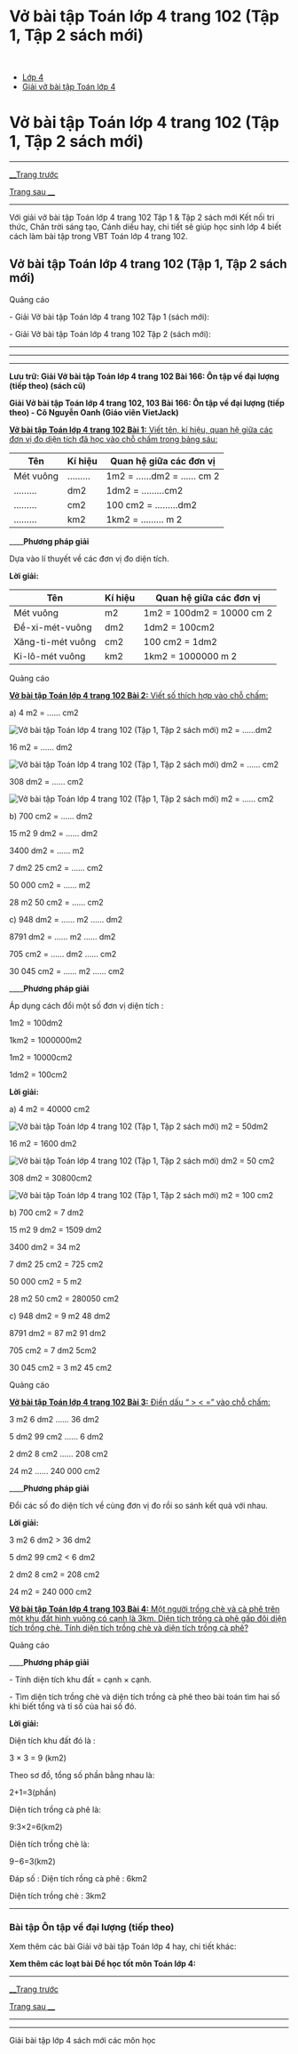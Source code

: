 # Vở bài tập Toán lớp 4 trang 102 (Tập 1, Tập 2 sách mới)

﻿

  * [Lớp 4](https://vietjack.com/series/lop-4.jsp)
  * [Giải vở bài tập Toán lớp 4](https://vietjack.com/giai-vo-bai-tap-toan-4/index.jsp)



# Vở bài tập Toán lớp 4 trang 102 (Tập 1, Tập 2 sách mới)

* * *

[__Trang trước](https://vietjack.com/giai-vo-bai-tap-toan-4/bai-165-on-tap-ve-dai-luong-tiep-theo.jsp)

[Trang sau __](https://vietjack.com/giai-vo-bai-tap-toan-4/bai-167-on-tap-ve-hinh-hoc.jsp)

* * *

Với giải vở bài tập Toán lớp 4 trang 102 Tập 1 & Tập 2 sách mới Kết nối tri thức, Chân trời sáng tạo, Cánh diều hay, chi tiết sẽ giúp học sinh lớp 4 biết cách làm bài tập trong VBT Toán lớp 4 trang 102.

## Vở bài tập Toán lớp 4 trang 102 (Tập 1, Tập 2 sách mới)

Quảng cáo

\- Giải Vở bài tập Toán lớp 4 trang 102 Tập 1 (sách mới):

\- Giải Vở bài tập Toán lớp 4 trang 102 Tập 2 (sách mới):

* * *

* * *

* * *

**Lưu trữ: Giải Vở bài tập Toán lớp 4 trang 102 Bài 166: Ôn tập về đại lượng (tiếp theo) (sách cũ)**

**Giải Vở bài tập Toán lớp 4 trang 102, 103 Bài 166: Ôn tập về đại lượng (tiếp theo) - Cô Nguyễn Oanh (Giáo viên VietJack)**

[**Vở bài tập Toán lớp 4 trang 102 Bài 1:** Viết tên, kí hiệu, quan hệ giữa các đơn vị đo diện tích đã học vào chỗ chấm trong bảng sáu:](https://vietjack.com/giai-vo-bai-tap-toan-4/bai-1-trang-102-vbt-toan-4-tap-2.jsp)

Tên| Kí hiệu | Quan hệ giữa các đơn vị   
---|---|---  
Mét vuông |  ………|  1m2 = ……dm2 = …… cm 2  
………| dm2|  1dm2 = ………cm2  
……… |  cm2 | 100 cm2 = ………dm2  
……… | km2 | 1km2 = ……… m 2  
____**Phương pháp giải**

Dựa vào lí thuyết về các đơn vị đo diện tích.

**Lời giải:**

Tên| Kí hiệu | Quan hệ giữa các đơn vị   
---|---|---  
Mét vuông |  m2 |  1m2 = 100dm2 = 10000 cm 2  
Đề-xi-mét-vuông| dm2|  1dm2 = 100cm2  
Xăng-ti-mét vuông|  cm2 | 100 cm2 = 1dm2  
Ki-lô-mét vuông | km2 | 1km2 = 1000000 m 2  
  
Quảng cáo

[**Vở bài tập Toán lớp 4 trang 102 Bài 2:** Viết số thích hợp vào chỗ chấm: ](https://vietjack.com/giai-vo-bai-tap-toan-4/bai-2-trang-102-vbt-toan-4-tap-2.jsp)

a) 4 m2 = …… cm2

![Vở bài tập Toán lớp 4 trang 102 \(Tập 1, Tập 2 sách mới\)](https://vietjack.com/giai-vo-bai-tap-toan-4/images/bai-2-trang-102-vbt-toan-4-tap-2.PNG) m2 = ……dm2

16 m2 = …… dm2

![Vở bài tập Toán lớp 4 trang 102 \(Tập 1, Tập 2 sách mới\)](https://vietjack.com/giai-vo-bai-tap-toan-4/images/bai-2-trang-102-vbt-toan-4-tap-2.PNG) dm2 = …… cm2

308 dm2 = …… cm2

![Vở bài tập Toán lớp 4 trang 102 \(Tập 1, Tập 2 sách mới\)](https://vietjack.com/giai-vo-bai-tap-toan-4/images/bai-2-trang-102-vbt-toan-4-tap-2-1.PNG) m2 = …… cm2

b) 700 cm2 = …… dm2

15 m2 9 dm2 = …… dm2

3400 dm2 = …… m2

7 dm2 25 cm2 = …… cm2

50 000 cm2 = …… m2

28 m2 50 cm2 = …… cm2

c) 948 dm2 = …… m2 …… dm2

8791 dm2 = …… m2 …… dm2

705 cm2 = …… dm2 …… cm2

30 045 cm2 = …… m2 …… cm2

____**Phương pháp giải**

Áp dụng cách đổi một số đơn vị diện tích :

1m2 = 100dm2

1km2 = 1000000m2

1m2 = 10000cm2

1dm2 = 100cm2

**Lời giải:**

a) 4 m2 = 40000 cm2

![Vở bài tập Toán lớp 4 trang 102 \(Tập 1, Tập 2 sách mới\)](https://vietjack.com/giai-vo-bai-tap-toan-4/images/bai-2-trang-102-vbt-toan-4-tap-2.PNG) m2 = 50dm2

16 m2 = 1600 dm2

![Vở bài tập Toán lớp 4 trang 102 \(Tập 1, Tập 2 sách mới\)](https://vietjack.com/giai-vo-bai-tap-toan-4/images/bai-2-trang-102-vbt-toan-4-tap-2.PNG) dm2 = 50 cm2

308 dm2 = 30800cm2

![Vở bài tập Toán lớp 4 trang 102 \(Tập 1, Tập 2 sách mới\)](https://vietjack.com/giai-vo-bai-tap-toan-4/images/bai-2-trang-102-vbt-toan-4-tap-2-1.PNG) m2 = 100 cm2

b) 700 cm2 = 7 dm2

15 m2 9 dm2 = 1509 dm2

3400 dm2 = 34 m2

7 dm2 25 cm2 = 725 cm2

50 000 cm2 = 5 m2

28 m2 50 cm2 = 280050 cm2

c) 948 dm2 = 9 m2 48 dm2

8791 dm2 = 87 m2 91 dm2

705 cm2 = 7 dm2 5cm2

30 045 cm2 = 3 m2 45 cm2

Quảng cáo

[**Vở bài tập Toán lớp 4 trang 102 Bài 3:** Điền dấu “ > < =” vào chỗ chấm: ](https://vietjack.com/giai-vo-bai-tap-toan-4/bai-3-trang-102-vbt-toan-4-tap-2.jsp)

3 m2 6 dm2 …… 36 dm2

5 dm2 99 cm2 …… 6 dm2

2 dm2 8 cm2 …… 208 cm2

24 m2 …… 240 000 cm2

____**Phương pháp giải**

Đổi các số đo diện tích về cùng đơn vị đo rồi so sánh kết quả với nhau.

**Lời giải:**

3 m2 6 dm2 > 36 dm2

5 dm2 99 cm2 < 6 dm2

2 dm2 8 cm2 = 208 cm2

24 m2 = 240 000 cm2

[**Vở bài tập Toán lớp 4 trang 103 Bài 4:** Một người trồng chè và cà phê trên một khu đất hình vuông có cạnh là 3km. Diện tích trồng cà phê gấp đôi diện tích trồng chè. Tính diện tích trồng chè và diện tích trồng cà phê?](https://vietjack.com/giai-vo-bai-tap-toan-4/bai-4-trang-103-vbt-toan-4-tap-2.jsp)

Quảng cáo

____**Phương pháp giải**

\- Tính diện tích khu đất = cạnh × cạnh.

\- Tìm diện tích trồng chè và diện tích trồng cà phê theo bài toán tìm hai số khi biết tổng và tỉ số của hai số đó.

**Lời giải:**

Diện tích khu đất đó là :

3 × 3 = 9 (km2)

Theo sơ đồ, tổng số phần bằng nhau là:

2+1=3(phần)

Diện tích trồng cà phê là:

9:3×2=6(km2)

Diện tích trồng chè là:

9−6=3(km2)

Đáp số : Diện tích rồng cà phê : 6km2

Diện tích trồng chè : 3km2

* * *

### **Bài tập Ôn tập về đại lượng (tiếp theo)**

Xem thêm các bài Giải vở bài tập Toán lớp 4 hay, chi tiết khác:

**Xem thêm các loạt bài Để học tốt môn Toán lớp 4:**

* * *

[__Trang trước](https://vietjack.com/giai-vo-bai-tap-toan-4/bai-165-on-tap-ve-dai-luong-tiep-theo.jsp)

[Trang sau __](https://vietjack.com/giai-vo-bai-tap-toan-4/bai-167-on-tap-ve-hinh-hoc.jsp)

* * *

* * *

Giải bài tập lớp 4 sách mới các môn học
